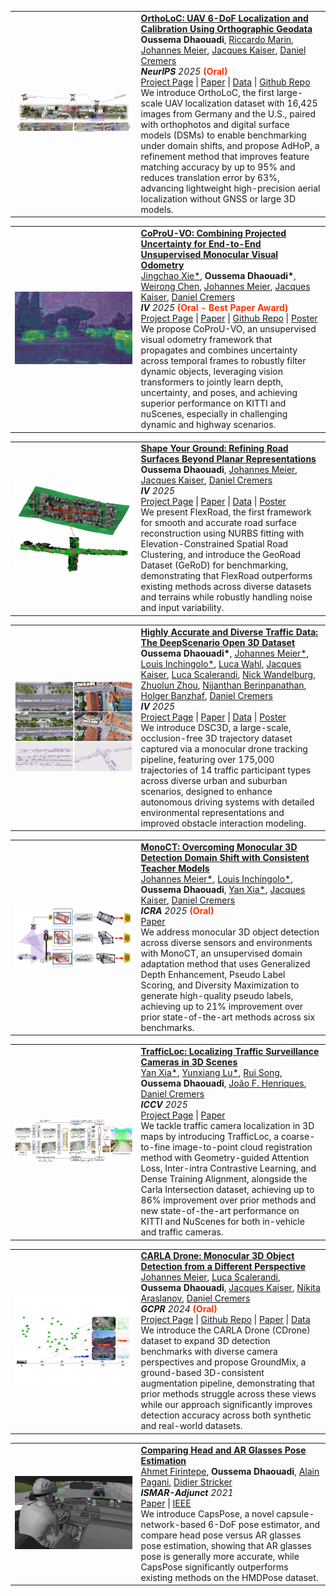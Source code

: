 

<table class="responsive" width="100%" align="center" border="0" cellspacing="0" cellpadding="20">  
  <td width="40%">
    <div class="one">
    <img src="/images/publications/ortholoc.png" width="100%"> </div>
  </td>
  <td valign="top" width="75%">
    <papertitle>
    <strong>
      <a href="https://deepscenario.github.io/OrthoLoC/" target="_blank">OrthoLoC: UAV 6-DoF Localization and Calibration Using Orthographic Geodata</a>
    </strong>
    </papertitle>
    <br>
    <strong>Oussema Dhaouadi</strong>,
    <a href="https://ricma.netlify.app/" target="_blank">Riccardo Marin</a>,
    <a href="https://cvg.cit.tum.de/members/mejo" target="_blank">Johannes Meier</a>,
    <a href="https://jacqueskaiser.com/" target="_blank">Jacques Kaiser</a>,
    <a href="https://cvg.cit.tum.de/members/cremers" target="_blank">Daniel Cremers</a>
    <br>
    <em><strong>NeurIPS</strong> 2025</em> <span style="color:rgb(255, 50, 0);font-weight: bold;">(Oral)</span>
    <br>
    <a href="https://deepscenario.github.io/OrthoLoC/" target="_blank">Project Page</a> | 
    <a href="https://arxiv.org/pdf/2509.18350" target="_blank">Paper</a> |
    <a href="https://cvg.cit.tum.de/webshare/g/papers/Dhaouadi/OrthoLoC/" target="_blank">Data</a> |
    <a href="https://github.com/deepscenario/OrthoLoC/" target="_blank">Github Repo</a>

<br>
We introduce OrthoLoC, the first large-scale UAV localization dataset with 16,425 images from Germany and the U.S., paired with orthophotos and digital surface models (DSMs) to enable benchmarking under domain shifts, and propose AdHoP, a refinement method that improves feature matching accuracy by up to 95% and reduces translation error by 63%, advancing lightweight high-precision aerial localization without GNSS or large 3D models.
</td>
</table>

<table class="responsive" width="100%" align="center" border="0" cellspacing="0" cellpadding="20">  
  <td width="40%">
    <div class="one">
    <img src="/images/publications/coprou.png" width="100%"> </div>
  </td>
  <td valign="top" width="75%">
    <papertitle>
    <strong>
      <a href="https://jchao-xie.github.io/CoProU/" target="_blank">CoProU-VO: Combining Projected Uncertainty for End-to-End Unsupervised Monocular Visual Odometry</a>
    </strong>
    </papertitle>
    <br>
    <a href="https://www.linkedin.com/in/jingchao-xie-16b724297/" target="_blank">Jingchao Xie*</a>,
    <strong>Oussema Dhaouadi*</strong>,
    <a href="https://wrchen530.github.io/" target="_blank">Weirong Chen</a>,
    <a href="https://cvg.cit.tum.de/members/mejo" target="_blank">Johannes Meier</a>,
    <a href="https://jacqueskaiser.com/" target="_blank">Jacques Kaiser</a>,
    <a href="https://cvg.cit.tum.de/members/cremers" target="_blank">Daniel Cremers</a>
    <br>
    <em><strong>IV</strong> 2025</em> <span style="color:rgb(255, 50, 0);font-weight: bold;">(Oral - Best Paper Award)</span>
    <br>
    <a href="https://jchao-xie.github.io/CoProU/" target="_blank">Project Page</a> | 
    <a href="https://arxiv.org/pdf/2508.00568" target="_blank">Paper</a> |
    <a href="https://github.com/Jchao-Xie/CoProU" target="_blank">Github Repo</a> |
    <a href="https://deepscenario.github.io/FlexRoad/static/Poster_FlexRoad.pdf" target="_blank">Poster</a>

<br>
We propose CoProU-VO, an unsupervised visual odometry framework that propagates and combines uncertainty across temporal frames to robustly filter dynamic objects, leveraging vision transformers to jointly learn depth, uncertainty, and poses, and achieving superior performance on KITTI and nuScenes, especially in challenging dynamic and highway scenarios.
</td>
</table>

<table class="responsive" width="100%" align="center" border="0" cellspacing="0" cellpadding="20">  
  <td width="40%">
    <div class="one">
    <img src="/images/publications/flexroad.gif" width="100%"> </div>
  </td>
  <td valign="top" width="75%">
    <papertitle>
    <strong>
      <a href="https://deepscenario.github.io/FlexRoad/" target="_blank">Shape Your Ground: Refining Road Surfaces Beyond Planar Representations</a>
    </strong>
    </papertitle>
    <br>
    <strong>Oussema Dhaouadi</strong>,
    <a href="https://cvg.cit.tum.de/members/mejo" target="_blank">Johannes Meier</a>, 
    <a href="https://jacqueskaiser.com/" target="_blank">Jacques Kaiser</a>,
    <a href="https://cvg.cit.tum.de/members/cremers" target="_blank">Daniel Cremers</a>
    <br>
    <em><strong>IV</strong> 2025</em>
    <br>
    <a href="https://deepscenario.github.io/FlexRoad/" target="_blank">Project Page</a> | 
    <a href="https://arxiv.org/pdf/2504.16103" target="_blank">Paper</a> |
    <a href="https://cvg.cit.tum.de/webshare/g/papers/Dhaouadi/dhaouadi2025flexroad/" target="_blank">Data</a> |
    <a href="https://deepscenario.github.io/FlexRoad/static/Poster_FlexRoad.pdf" target="_blank">Poster</a>

<br>
We present FlexRoad, the first framework for smooth and accurate road surface reconstruction using NURBS fitting with Elevation-Constrained Spatial Road Clustering, and introduce the GeoRoad Dataset (GeRoD) for benchmarking, demonstrating that FlexRoad outperforms existing methods across diverse datasets and terrains while robustly handling noise and input variability.
</td>
</table>

<table class="responsive" width="100%" align="center" border="0" cellspacing="0" cellpadding="20">  
  <td width="40%">
    <div class="one">
    <img src="/images/publications/dsc3d.png" width="100%"> </div>
  </td>
  <td valign="top" width="75%">
    <papertitle>
    <strong>
      <a href="https://deepscenario.github.io/DSC3D/" target="_blank">Highly Accurate and Diverse Traffic Data: The DeepScenario Open 3D Dataset</a>
    </strong>
    </papertitle>
    <br>
    <strong>Oussema Dhaouadi*</strong>,
    <a href="https://cvg.cit.tum.de/members/mejo" target="_blank">Johannes Meier*</a>, 
    <a href="https://www.linkedin.com/in/louis-inchingolo-5a8ba3179/" target="_blank">Louis Inchingolo*</a>, 
    <a href="https://www.linkedin.com/in/luca-wahl/" target="_blank">Luca Wahl</a>, 
    <a href="https://jacqueskaiser.com/" target="_blank">Jacques Kaiser</a>,
    <a href="https://www.linkedin.com/in/luca-scalerandi/" target="_blank">Luca Scalerandi</a>,
    <a href="https://www.linkedin.com/in/nickwandelburg/" target="_blank">Nick Wandelburg</a>,
    <a href="https://www.linkedin.com/in/zhuolun-zhou/" target="_blank">Zhuolun Zhou</a>,
    <a href="https://www.linkedin.com/in/nijanthan-b-064765137/" target="_blank">Nijanthan Berinpanathan</a>,
    <a href="https://www.linkedin.com/in/holger-banzhaf-25226782/" target="_blank">Holger Banzhaf</a>,
    <a href="https://cvg.cit.tum.de/members/cremers" target="_blank">Daniel Cremers</a>
    <br>
    <em><strong>IV</strong> 2025</em>
    <br>
    <a href="https://deepscenario.github.io/DSC3D/" target="_blank">Project Page</a> | 
    <a href="https://arxiv.org/pdf/2504.17371" target="_blank">Paper</a> |
    <a href="https://app.deepscenario.com/" target="_blank">Data</a> |
    <a href="https://deepscenario.github.io/DSC3D/static/Poster_DSC3D.pdf" target="_blank">Poster</a>

<br>
We introduce DSC3D, a large-scale, occlusion-free 3D trajectory dataset captured via a monocular drone tracking pipeline, featuring over 175,000 trajectories of 14 traffic participant types across diverse urban and suburban scenarios, designed to enhance autonomous driving systems with detailed environmental representations and improved obstacle interaction modeling.
</td>
</table>


<table class="responsive" width="100%" align="center" border="0" cellspacing="0" cellpadding="20">  
  <td width="40%">
    <div class="one">
    <img src="/images/publications/mono_ct.png" width="100%"> </div>
  </td>
  <td valign="top" width="75%">
    <papertitle>
    <strong>
      <a href="https://arxiv.org/pdf/2503.13743" target="_blank">MonoCT: Overcoming Monocular 3D Detection Domain Shift with Consistent Teacher Models</a>
    </strong>
    </papertitle>
    <br>
    <a href="https://cvg.cit.tum.de/members/mejo" target="_blank">Johannes Meier*</a>, 
    <a href="https://www.linkedin.com/in/louis-inchingolo-5a8ba3179/" target="_blank">Louis Inchingolo*</a>, 
    <strong>Oussema Dhaouadi</strong>, 
    <a href="https://yan-xia.github.io/" target="_blank">Yan Xia*</a>, 
    <a href="https://jacqueskaiser.com/" target="_blank">Jacques Kaiser</a>,
    <a href="https://cvg.cit.tum.de/members/cremers" target="_blank">Daniel Cremers</a>
    <br>
    <em><strong>ICRA</strong> 2025</em> <span style="color:rgb(255, 50, 0);font-weight: bold;">(Oral)</span>
    <br>
    <a href="https://arxiv.org/pdf/2503.13743" target="_blank">Paper</a>
    <br>
    We address monocular 3D object detection across diverse sensors and environments with MonoCT, an unsupervised domain adaptation method that uses Generalized Depth Enhancement, Pseudo Label Scoring, and Diversity Maximization to generate high-quality pseudo labels, achieving up to 21% improvement over prior state-of-the-art methods across six benchmarks.
</td>
</table>


<table class="responsive" width="100%" align="center" border="0" cellspacing="0" cellpadding="20">  
  <td width="40%">
    <div class="one">
    <img src="/images/publications/trafficloc.png" width="100%"> </div>
  </td>
  <td valign="top" width="75%">
    <papertitle>
    <strong>
      <a href="https://tum-luk.github.io/projects/trafficloc/" target="_blank">TrafficLoc: Localizing Traffic Surveillance Cameras in 3D Scenes</a>
    </strong>
    </papertitle>
    <br>
    <a href="https://yan-xia.github.io/" target="_blank">Yan Xia*</a>, 
    <a href="https://tum-luk.github.io/" target="_blank">Yunxiang Lu*</a>, 
    <a href="https://rruisong.github.io/" target="_blank">Rui Song</a>, 
    <strong>Oussema Dhaouadi</strong>, 
    <a href="https://www.robots.ox.ac.uk/~joao/" target="_blank">João F. Henriques</a>, 
    <a href="https://cvg.cit.tum.de/members/cremers" target="_blank">Daniel Cremers</a>
    <br>
    <em><strong>ICCV</strong> 2025</em>
    <br>
    <a href="https://tum-luk.github.io/projects/trafficloc/" target="_blank">Project Page</a> | 
    <a href="https://arxiv.org/pdf/2412.10308" target="_blank">Paper</a>
    <br>
    We tackle traffic camera localization in 3D maps by introducing TrafficLoc, a coarse-to-fine image-to-point cloud registration method with Geometry-guided Attention Loss, Inter-intra Contrastive Learning, and Dense Training Alignment, alongside the Carla Intersection dataset, achieving up to 86% improvement over prior methods and new state-of-the-art performance on KITTI and NuScenes for both in-vehicle and traffic cameras.
</td>
</table>



<table class="responsive" width="100%" align="center" border="0" cellspacing="0" cellpadding="20">  
  <td width="40%">
    <div class="one">
    <img src="/images/publications/cdrone.png" width="100%"> </div>
  </td>
  <td valign="top" width="75%">
    <papertitle>
    <strong>
      <a href="https://deepscenario.github.io/CDrone/" target="_blank">CARLA Drone: Monocular 3D Object Detection from a Different Perspective</a>
    </strong>
    </papertitle>
    <br>
    <a href="https://cvg.cit.tum.de/members/mejo" target="_blank">Johannes Meier</a>, 
    <a href="https://www.linkedin.com/in/luca-scalerandi/" target="_blank">Luca Scalerandi</a>, 
    <strong>Oussema Dhaouadi</strong>, 
    <a href="https://jacqueskaiser.com/" target="_blank">Jacques Kaiser</a>, 
    <a href="https://arnike.github.io/" target="_blank">Nikita Araslanov</a>, 
    <a href="https://cvg.cit.tum.de/members/cremers" target="_blank">Daniel Cremers</a>
    <br>
    <em><strong>GCPR</strong> 2024</em> <span style="color:rgb(255, 50, 0);font-weight: bold;">(Oral)</span>
    <br>
     <a href="https://deepscenario.github.io/CDrone/" target="_blank">Project Page</a> | 
     <a href="https://github.com/deepscenario/EvalMono3D" target="_blank">Github Repo</a> | 
    <a href="https://www.arxiv.org/pdf/2408.11958" target="_blank">Paper</a> | 
    <a href="https://cvg.cit.tum.de/webshare/g/cdrone/data/" target="_blank">Data</a>
    <br>
    We introduce the CARLA Drone (CDrone) dataset to expand 3D detection benchmarks with diverse camera perspectives and propose GroundMix, a ground-based 3D-consistent augmentation pipeline, demonstrating that prior methods struggle across these views while our approach significantly improves detection accuracy across both synthetic and real-world datasets.
  </td>
</table>



<table class="responsive" width="100%" align="center" border="0" cellspacing="0" cellpadding="20">  
  <td width="40%">
    <div class="one">
    <img src="/images/publications/capspose.png" width="100%"> </div>
  </td>
  <td valign="top" width="75%">
    <papertitle>
    <strong>
      <a href="https://www.dfki.uni-kl.de/~pagani/papers/Firintepe2021_ISMAR.pdf" target="_blank">Comparing Head and AR Glasses Pose Estimation</a>
    </strong>
    </papertitle>
    <br>
    <a href="https://av.dfki.de/members/firintepe/" target="_blank">Ahmet Firintepe</a>, 
    <strong>Oussema Dhaouadi</strong>, 
    <a href="https://av.dfki.de/members/pagani/" target="_blank">Alain Pagani</a>, 
    <a href="https://av.dfki.de/members/stricker/" target="_blank">Didier Stricker</a>
    <br>
    <em><strong>ISMAR-Adjunct</strong> 2021</em>
    <br>
    <a href="https://www.dfki.uni-kl.de/~pagani/papers/Firintepe2021_ISMAR.pdf" target="_blank">Paper</a> | 
    <a href="https://ieeexplore.ieee.org/document/9585816/" target="_blank">IEEE</a>
    <br>
    We introduce CapsPose, a novel capsule-network-based 6-DoF pose estimator, and compare head pose versus AR glasses pose estimation, showing that AR glasses pose is generally more accurate, while CapsPose significantly outperforms existing methods on the HMDPose dataset.
  </td>
</table>
